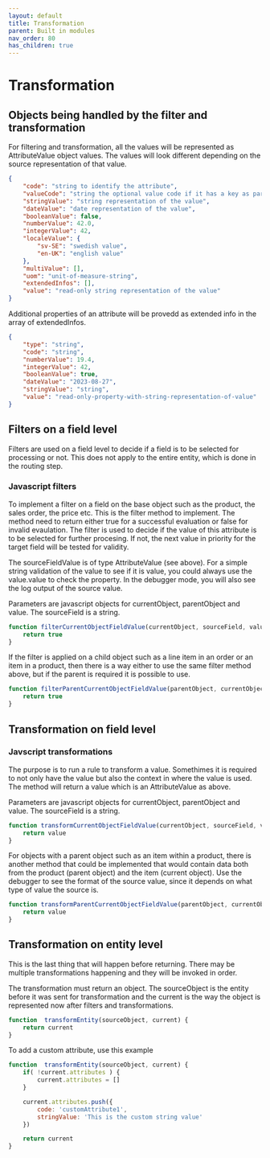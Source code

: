 ```yaml
---
layout: default
title: Transformation
parent: Built in modules
nav_order: 80
has_children: true
---
```

# Transformation

## Objects being handled by the filter and transformation

For filtering and transformation, all the values will be represented as AttributeValue object values. The values will look different depending on the source representation of that value.

```json
{
    "code": "string to identify the attribute",
    "valueCode": "string the optional value code if it has a key as part of a list of values etc",
    "stringValue": "string representation of the value",
    "dateValue": "date representation of the value",
    "booleanValue": false,
    "numberValue": 42.0,
    "integerValue": 42,
    "localeValue": {
        "sv-SE": "swedish value",
        "en-UK": "english value"
    },
    "multiValue": [],
    "uom": "unit-of-measure-string",
    "extendedInfos": [],
    "value": "read-only string representation of the value"
}
```

Additional properties of an attribute will be provedd as extended info in the array of extendedInfos.

```json
{
    "type": "string",
    "code": "string",
    "numberValue": 19.4,
    "integerValue": 42,
    "booleanValue": true,
    "dateValue": "2023-08-27",
    "stringValue": "string",
    "value": "read-only-property-with-string-representation-of-value"
}
```

## Filters on a field level
Filters are used on a field level to decide if a field is to be selected for processing or not. This does not apply to the entire
entity, which is done in the routing step. 

### Javascript filters

To implement a filter on a field on the base object such as the product, the sales order, the price etc. This is the filter method to implement. The method need to return either true for a successful evaluation or false for invalid evaulation. The filter is used to decide
if the value of this attribute is to be selected for further procesing. If not, the next value in priority for the target field will be
tested for validity.

The sourceFieldValue is of type AttributeValue (see above). For a simple string validation of the value to see if it is value, you could always use the value.value to check the property. In the debugger mode, you will also see the log output of the source value.

Parameters are javascript objects for currentObject, parentObject and value. The sourceField is a string.

```javascript
function filterCurrentObjectFieldValue(currentObject, sourceField, value) {
    return true
}
```

If the filter is applied on a child object such as a line item in an order or an item in a product, then there is a way either to use
the same filter method above, but if the parent is required it is possible to use.

```javascript
function filterParentCurrentObjectFieldValue(parentObject, currentObject, sourceField, value) {
    return true
}
```

## Transformation on field level

### Javscript transformations

The purpose is to run a rule to transform a value. Somethimes it is required to not only have the value but also the context in where
the value is used. The method will return a value which is an AttributeValue as above. 

Parameters are javascript objects for currentObject, parentObject and value. The sourceField is a string.

```javascript
function transformCurrentObjectFieldValue(currentObject, sourceField, value) {
    return value
}
```

For objects with a parent object such as an item within a product, there is another method that could be implemented that would contain
data both from the product (parent object) and the item (current object). Use the debugger to see the format of the source value, since it
depends on what type of value the source is.

```javascript
function transformParentCurrentObjectFieldValue(parentObject, currentObject, sourceField, value) {
    return value
}
```

## Transformation on entity level

This is the last thing that will happen before returning. There may be multiple transformations happening and they will be invoked in order.

The transformation must return an object. The sourceObject is the entity before it was sent for transformation and the current is the way the object is represented now after filters and transformations.

```javascript
function  transformEntity(sourceObject, current) {
    return current
}
```

To add a custom attribute, use this example

```javascript
function  transformEntity(sourceObject, current) {
    if( !current.attributes ) {
        current.attributes = []
    }

    current.attributes.push({
        code: 'customAttribute1',
        stringValue: 'This is the custom string value'
    })

    return current
}
```








